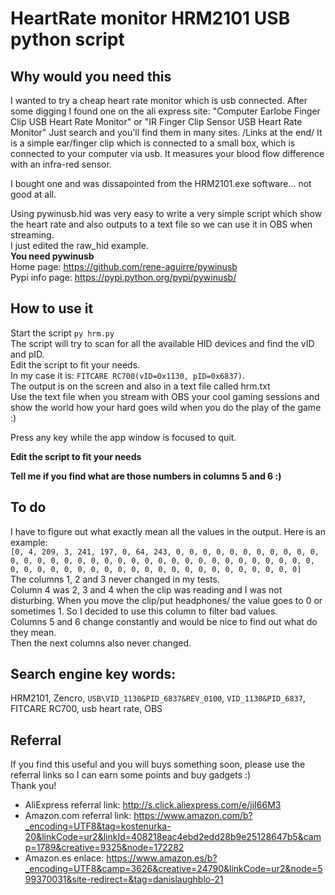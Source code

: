 # HeartRate monitor HRM2101 USB python script

## Why would you need this

I wanted to try a cheap heart rate monitor which is usb connected.
After some digging I found one on the ali express site: "Computer Earlobe Finger Clip USB Heart Rate Monitor" or "IR Finger Clip Sensor USB Heart Rate Monitor"
Just search and you'll find them in many sites. /Links at the end/
It is a simple ear/finger clip which is connected to a small box, which is connected to your computer via usb.
It measures your blood flow difference with an infra-red sensor.

I bought one and was dissapointed from the HRM2101.exe software... not good at all.

Using pywinusb.hid was very easy to write a very simple script which show the heart rate and also outputs to a text file so we can use it in OBS when streaming.  
I just edited the raw_hid example.  
**You need pywinusb**  
Home page: https://github.com/rene-aguirre/pywinusb  
Pypi info page: https://pypi.python.org/pypi/pywinusb/  


## How to use it

Start the script `py hrm.py`  
The script will try to scan for all the available HID devices and find the vID and pID.  
Edit the script to fit your needs.  
In my case it is: `FITCARE RC700(vID=0x1130, pID=0x6837)`.  
The output is on the screen and also in a text file called hrm.txt  
Use the text file when you stream with OBS your cool gaming sessions and show the world how your hard goes wild when you do the play of the game :)  

Press any key while the app window is focused to quit.

**Edit the script to fit your needs**

**Tell me if you find what are those numbers in columns 5 and 6 :)**

## To do

I have to figure out what exactly mean all the values in the output.
Here is an example:  
`[0, 4, 209, 3, 241, 197, 0, 64, 243, 0, 0, 0, 0, 0, 0, 0, 0, 0, 0, 0, 0, 0, 0, 0, 0, 0, 0, 0, 0, 0, 0, 0, 0, 0, 0, 0, 0, 0, 0, 0, 0, 0, 0, 0, 0, 0, 0, 0, 0, 0, 0, 0, 0, 0, 0, 0, 0, 0, 0, 0, 0, 0, 0, 0, 0]`  
The columns 1, 2 and 3 never changed in my tests.  
Column 4 was 2, 3 and 4 when the clip was reading and I was not disturbing. When you move the clip/put headphones/ the value goes to 0 or sometimes 1. So I decided to use this column to filter bad values.  
Columns 5 and 6 change constantly and would be nice to find out what do they mean.  
Then the next columns also never changed.

## Search engine key words:

HRM2101, Zencro, `USB\VID_1130&PID_6837&REV_0100`, `VID_1130&PID_6837`, FITCARE RC700, usb heart rate, OBS

## Referral

If you find this useful and you will buys something soon, please use the referral links so I can earn some points and buy gadgets :)  
Thank you!  
- AliExpress referral link: http://s.click.aliexpress.com/e/jiI66M3
- Amazon.com referral link: https://www.amazon.com/b?_encoding=UTF8&tag=kostenurka-20&linkCode=ur2&linkId=408218eac4ebd2edd28b9e25128647b5&camp=1789&creative=9325&node=172282
- Amazon.es enlace: https://www.amazon.es/b?_encoding=UTF8&camp=3626&creative=24790&linkCode=ur2&node=599370031&site-redirect=&tag=danislaughblo-21
